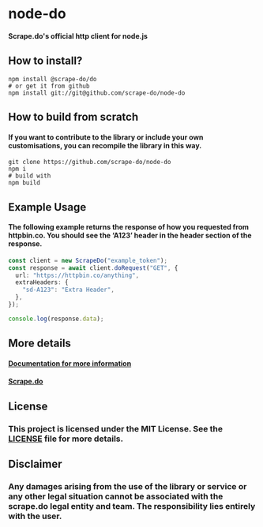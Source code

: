 # node-do

#### Scrape.do's official http client for node.js

## How to install?

```shell
npm install @scrape-do/do
# or get it from github
npm install git://git@github.com/scrape-do/node-do
```

## How to build from scratch

#### If you want to contribute to the library or include your own customisations, you can recompile the library in this way.

```shell
git clone https://github.com/scrape-do/node-do
npm i
# build with
npm build
```

## Example Usage

#### The following example returns the response of how you requested from httpbin.co. You should see the ‘A123’ header in the header section of the response.

```typescript
const client = new ScrapeDo("example_token");
const response = await client.doRequest("GET", {
  url: "https://httpbin.co/anything",
  extraHeaders: {
    "sd-A123": "Extra Header",
  },
});

console.log(response.data);
```

## More details

#### [Documentation for more information](https://scrape.do/documentation/?utm_source=github&utm_medium=node-do)

#### [Scrape.do](https://scrape.do?utm_source=github&utm_medium=node-do)

## License

### This project is licensed under the MIT License. See the [LICENSE](./LICENSE) file for more details.

## Disclaimer

### Any damages arising from the use of the library or service or any other legal situation cannot be associated with the scrape.do legal entity and team. The responsibility lies entirely with the user.
